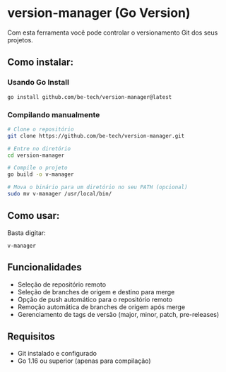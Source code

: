 # version-manager (Go Version)

Com esta ferramenta você pode controlar o versionamento Git dos seus projetos.

## Como instalar:

### Usando Go Install
```
go install github.com/be-tech/version-manager@latest
```

### Compilando manualmente
```bash
# Clone o repositório
git clone https://github.com/be-tech/version-manager.git

# Entre no diretório
cd version-manager

# Compile o projeto
go build -o v-manager

# Mova o binário para um diretório no seu PATH (opcional)
sudo mv v-manager /usr/local/bin/
```

## Como usar:
Basta digitar:
```
v-manager
```

## Funcionalidades

- Seleção de repositório remoto
- Seleção de branches de origem e destino para merge
- Opção de push automático para o repositório remoto
- Remoção automática de branches de origem após merge
- Gerenciamento de tags de versão (major, minor, patch, pre-releases)

## Requisitos
- Git instalado e configurado
- Go 1.16 ou superior (apenas para compilação)

